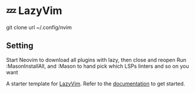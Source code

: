 # 💤 LazyVim

git clone url ~/.config/nvim

## Setting

Start Neovim to download all plugins with lazy, then close and reopen
Run :MasonInstallAll, and :Mason to hand pick which LSPs linters and so on you want

A starter template for [LazyVim](https://github.com/LazyVim/LazyVim).
Refer to the [documentation](https://lazyvim.github.io/installation) to get started.
